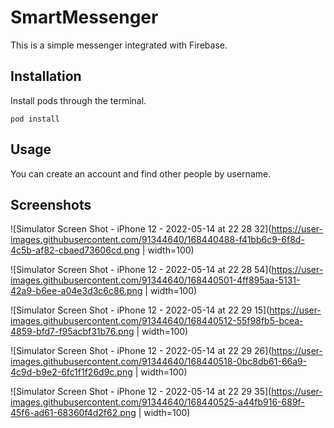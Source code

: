 # SmartMessenger

This is a simple messenger integrated with Firebase.

## Installation

Install pods through the terminal.

 ```shell
pod install 
``` 

## Usage

You can create an account and find other people by username. 

## Screenshots

![Simulator Screen Shot - iPhone 12 - 2022-05-14 at 22 28 32](https://user-images.githubusercontent.com/91344640/168440488-f41bb6c9-6f8d-4c5b-af82-cbaed73606cd.png | width=100)

![Simulator Screen Shot - iPhone 12 - 2022-05-14 at 22 28 54](https://user-images.githubusercontent.com/91344640/168440501-4ff895aa-5131-42a9-b6ee-a04e3d3c6c86.png | width=100)

![Simulator Screen Shot - iPhone 12 - 2022-05-14 at 22 29 15](https://user-images.githubusercontent.com/91344640/168440512-55f98fb5-bcea-4859-bfd7-f95acbf31b76.png | width=100)

![Simulator Screen Shot - iPhone 12 - 2022-05-14 at 22 29 26](https://user-images.githubusercontent.com/91344640/168440518-0bc8db61-66a9-4c9d-b9e2-6fc1f1f26d9c.png | width=100)

![Simulator Screen Shot - iPhone 12 - 2022-05-14 at 22 29 35](https://user-images.githubusercontent.com/91344640/168440525-a44fb916-689f-45f6-ad61-68360f4d2f62.png | width=100)
